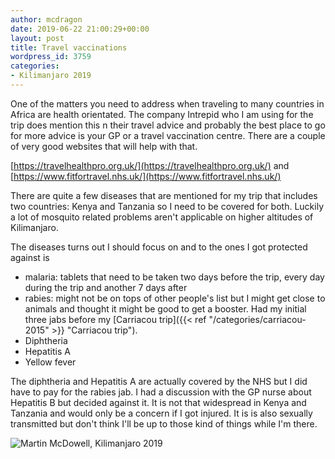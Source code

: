 ```yaml
---
author: mcdragon
date: 2019-06-22 21:00:29+00:00
layout: post
title: Travel vaccinations
wordpress_id: 3759
categories:
- Kilimanjaro 2019
---
```





One of the matters you need to address when traveling to many countries in Africa are health orientated. The company Intrepid who I am using for the trip does mention this n their travel advice and probably the best place to go for more advice is your GP or a travel vaccination centre. There are a couple of very good websites that will help with that.

[https://travelhealthpro.org.uk/](https://travelhealthpro.org.uk/) and [https://www.fitfortravel.nhs.uk/](https://www.fitfortravel.nhs.uk/)


There are quite a few diseases that are mentioned for my trip that includes two countries: Kenya and Tanzania so I need to be covered for both. Luckily a lot of mosquito related problems aren't applicable on higher altitudes of Kilimanjaro.



The diseases turns out I should focus on and to the ones I got protected against is


  * malaria: tablets that need to be taken two days before the trip, every day during the trip and another 7 days after
  * rabies: might not be on tops of other people's list but I might get close to animals and thought it might be good to get a booster. Had my initial three jabs before my [Carriacou trip]({{< ref "/categories/carriacou-2015" >}} "Carriacou trip").
  * Diphtheria
  * Hepatitis A
  * Yellow fever


The diphtheria and Hepatitis A are actually covered by the NHS but I did   have to pay for the rabies jab. I had a discussion with the GP nurse about Hepatitis B but decided against it. It is not that widespread in Kenya and Tanzania and would only be a concern if I got injured. It is is also sexually transmitted but don't think I'll be up to those kind of things while I'm there.


![Martin McDowell, Kilimanjaro 2019](https://img.mcdowell.si/2019/03/martin-kili.ai_.svg_.png)
